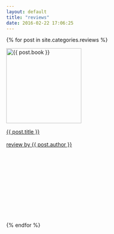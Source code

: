 ```yaml
---
layout: default
title: "reviews"
date: 2016-02-22 17:06:25
---
```

{% for post in site.categories.reviews %}

<div class="items-wrapper">
	<div class="item">
	    <a href="{{ site.url }}{{ post.url }}" class="post-link">
		<img alt="{{ post.book }}" src="{{site.baseurl}}/reviews/{{ post.book-alt }}.png" style="width:200px;height:200px" />
		<p><a href="{{ site.url }}{{ post.url }}">{{ post.title }}<br />
		<br />
		review by {{ post.author }}</p></a>
	</div>
</div><br><br><br><br><br><br><br><br><br><br>
		
{% endfor %}
